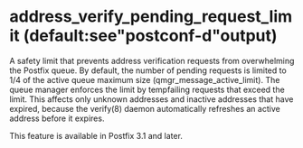 # address_verify_pending_request_limit (default:see"postconf-d"output) 

 A safety limit that prevents address verification requests from
overwhelming the Postfix queue. By default, the number of pending
requests is limited to 1/4 of the active queue maximum size
(qmgr_message_active_limit). The queue manager enforces the limit
by tempfailing requests that exceed the limit. This affects only
unknown addresses and inactive addresses that have expired, because
the verify(8) daemon automatically refreshes an active address
before it expires. 

 This feature is available in Postfix 3.1 and later.  


